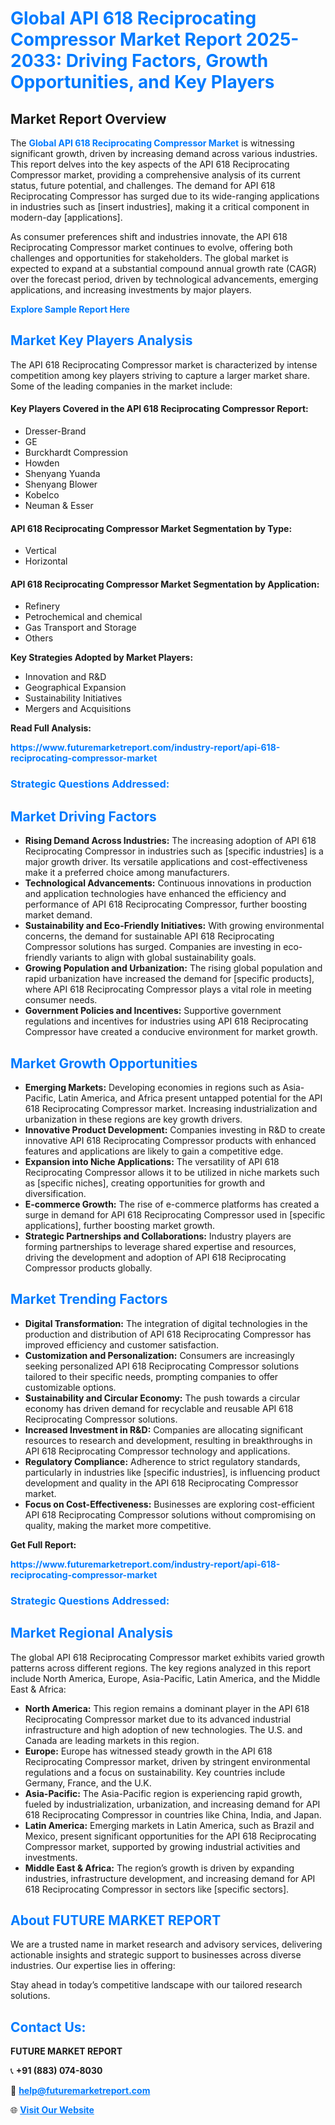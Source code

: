 <h1 style="color: #007BFF;">Global API 618 Reciprocating Compressor Market Report 2025-2033: Driving Factors, Growth Opportunities, and Key Players</h1>

<section id="overview">
<h2>Market Report Overview</h2>
<p>The <a href="https://www.futuremarketreport.com/industry-report/api-618-reciprocating-compressor-market" style="color: #007BFF; text-decoration: none;"><strong>Global API 618 Reciprocating Compressor Market</strong></a> is witnessing significant growth, driven by increasing demand across various industries. This report delves into the key aspects of the API 618 Reciprocating Compressor market, providing a comprehensive analysis of its current status, future potential, and challenges. The demand for API 618 Reciprocating Compressor has surged due to its wide-ranging applications in industries such as [insert industries], making it a critical component in modern-day [applications].</p>
<p>As consumer preferences shift and industries innovate, the API 618 Reciprocating Compressor market continues to evolve, offering both challenges and opportunities for stakeholders. The global market is expected to expand at a substantial compound annual growth rate (CAGR) over the forecast period, driven by technological advancements, emerging applications, and increasing investments by major players.</p>
</section>

<section id="overview">
<p><a href="https://www.futuremarketreport.com/request-sample/reportId=42447" style="color: #007BFF; text-decoration: none;"><strong>Explore Sample Report Here</strong></a></p>
</section>

<section id="key-players">
<h2 style="color: #007BFF;">Market Key Players Analysis</h2>
<p>The API 618 Reciprocating Compressor market is characterized by intense competition among key players striving to capture a larger market share. Some of the leading companies in the market include:</p>
<h4>Key Players Covered in the API 618 Reciprocating Compressor Report:</h4>
<ul><li>Dresser-Brand</li><li>GE</li><li>Burckhardt Compression</li><li>Howden</li><li>Shenyang Yuanda</li><li>Shenyang Blower</li><li>Kobelco</li><li>Neuman &amp; Esser</li></ul>
<h4>API 618 Reciprocating Compressor Market Segmentation by Type:</h4>
<ul><li>Vertical</li><li>Horizontal</li></ul>

<h4>API 618 Reciprocating Compressor Market Segmentation by Application:</h4>
<ul><li>Refinery</li><li>Petrochemical and chemical</li><li>Gas Transport and Storage</li><li>Others</li></ul>
<p><strong>Key Strategies Adopted by Market Players:</strong></p>
<ul>
<li>Innovation and R&D</li>
<li>Geographical Expansion</li>
<li>Sustainability Initiatives</li>
<li>Mergers and Acquisitions</li>
</ul>
</section>

<section>
<p><strong>Read Full Analysis: </strong></p><a href="https://www.futuremarketreport.com/industry-report/api-618-reciprocating-compressor-market" style="color: #007BFF; text-decoration: none;"><strong>https://www.futuremarketreport.com/industry-report/api-618-reciprocating-compressor-market</strong></a>
<h3 style="color: #007BFF;">Strategic Questions Addressed:</h3>
</section>

<section id="driving-factors">
<h2 style="color: #007BFF;">Market Driving Factors</h2>
<ul>
<li><strong>Rising Demand Across Industries:</strong> The increasing adoption of API 618 Reciprocating Compressor in industries such as [specific industries] is a major growth driver. Its versatile applications and cost-effectiveness make it a preferred choice among manufacturers.</li>
<li><strong>Technological Advancements:</strong> Continuous innovations in production and application technologies have enhanced the efficiency and performance of API 618 Reciprocating Compressor, further boosting market demand.</li>
<li><strong>Sustainability and Eco-Friendly Initiatives:</strong> With growing environmental concerns, the demand for sustainable API 618 Reciprocating Compressor solutions has surged. Companies are investing in eco-friendly variants to align with global sustainability goals.</li>
<li><strong>Growing Population and Urbanization:</strong> The rising global population and rapid urbanization have increased the demand for [specific products], where API 618 Reciprocating Compressor plays a vital role in meeting consumer needs.</li>
<li><strong>Government Policies and Incentives:</strong> Supportive government regulations and incentives for industries using API 618 Reciprocating Compressor have created a conducive environment for market growth.</li>
</ul>
</section>

<section id="growth-opportunities">
<h2 style="color: #007BFF;">Market Growth Opportunities</h2>
<ul>
<li><strong>Emerging Markets:</strong> Developing economies in regions such as Asia-Pacific, Latin America, and Africa present untapped potential for the API 618 Reciprocating Compressor market. Increasing industrialization and urbanization in these regions are key growth drivers.</li>
<li><strong>Innovative Product Development:</strong> Companies investing in R&D to create innovative API 618 Reciprocating Compressor products with enhanced features and applications are likely to gain a competitive edge.</li>
<li><strong>Expansion into Niche Applications:</strong> The versatility of API 618 Reciprocating Compressor allows it to be utilized in niche markets such as [specific niches], creating opportunities for growth and diversification.</li>
<li><strong>E-commerce Growth:</strong> The rise of e-commerce platforms has created a surge in demand for API 618 Reciprocating Compressor used in [specific applications], further boosting market growth.</li>
<li><strong>Strategic Partnerships and Collaborations:</strong> Industry players are forming partnerships to leverage shared expertise and resources, driving the development and adoption of API 618 Reciprocating Compressor products globally.</li>
</ul>
</section>

<section id="trending-factors">
<h2 style="color: #007BFF;">Market Trending Factors</h2>
<ul>
<li><strong>Digital Transformation:</strong> The integration of digital technologies in the production and distribution of API 618 Reciprocating Compressor has improved efficiency and customer satisfaction.</li>
<li><strong>Customization and Personalization:</strong> Consumers are increasingly seeking personalized API 618 Reciprocating Compressor solutions tailored to their specific needs, prompting companies to offer customizable options.</li>
<li><strong>Sustainability and Circular Economy:</strong> The push towards a circular economy has driven demand for recyclable and reusable API 618 Reciprocating Compressor solutions.</li>
<li><strong>Increased Investment in R&D:</strong> Companies are allocating significant resources to research and development, resulting in breakthroughs in API 618 Reciprocating Compressor technology and applications.</li>
<li><strong>Regulatory Compliance:</strong> Adherence to strict regulatory standards, particularly in industries like [specific industries], is influencing product development and quality in the API 618 Reciprocating Compressor market.</li>
<li><strong>Focus on Cost-Effectiveness:</strong> Businesses are exploring cost-efficient API 618 Reciprocating Compressor solutions without compromising on quality, making the market more competitive.</li>
</ul>
</section>

<section>
<p><strong>Get Full Report: </strong></p><a href="https://www.futuremarketreport.com/industry-report/api-618-reciprocating-compressor-market" style="color: #007BFF; text-decoration: none;"><strong>https://www.futuremarketreport.com/industry-report/api-618-reciprocating-compressor-market</strong></a>
<h3 style="color: #007BFF;">Strategic Questions Addressed:</h3>
</section>


<section id="regional-analysis">
<h2 style="color: #007BFF;">Market Regional Analysis</h2>
<p>The global API 618 Reciprocating Compressor market exhibits varied growth patterns across different regions. The key regions analyzed in this report include North America, Europe, Asia-Pacific, Latin America, and the Middle East & Africa:</p>
<ul>
<li><strong>North America:</strong> This region remains a dominant player in the API 618 Reciprocating Compressor market due to its advanced industrial infrastructure and high adoption of new technologies. The U.S. and Canada are leading markets in this region.</li>
<li><strong>Europe:</strong> Europe has witnessed steady growth in the API 618 Reciprocating Compressor market, driven by stringent environmental regulations and a focus on sustainability. Key countries include Germany, France, and the U.K.</li>
<li><strong>Asia-Pacific:</strong> The Asia-Pacific region is experiencing rapid growth, fueled by industrialization, urbanization, and increasing demand for API 618 Reciprocating Compressor in countries like China, India, and Japan.</li>
<li><strong>Latin America:</strong> Emerging markets in Latin America, such as Brazil and Mexico, present significant opportunities for the API 618 Reciprocating Compressor market, supported by growing industrial activities and investments.</li>
<li><strong>Middle East & Africa:</strong> The region’s growth is driven by expanding industries, infrastructure development, and increasing demand for API 618 Reciprocating Compressor in sectors like [specific sectors].</li>
</ul>
</section>

<footer>
<h2 style="color: #007BFF;">About FUTURE MARKET REPORT</h2>
<p>We are a trusted name in market research and advisory services, delivering actionable insights and strategic support to businesses across diverse industries. Our expertise lies in offering:</p>

<p>Stay ahead in today’s competitive landscape with our tailored research solutions.</p>

<h2 style="color: #007BFF;">Contact Us:</h2>
<p><strong>FUTURE MARKET REPORT</strong></p>
<p>📞 <strong>+91 (883) 074-8030</strong></p>
<p>📧 <strong><a href="mailto:help@futuremarketreport.com" style="color: #007BFF;">help@futuremarketreport.com</a></strong></p>
<p>🌐 <strong><a href="https://www.futuremarketreport.com/" style="color: #007BFF;">Visit Our Website</a></strong></p>
</footer>
